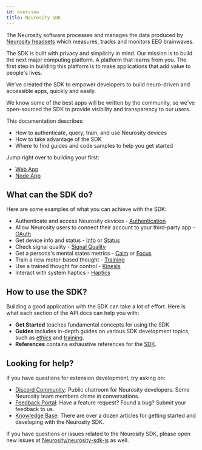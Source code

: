 ```yaml
---
id: overview
title: Neurosity SDK
---
```


The Neurosity software processes and manages the data produced by [Neurosity headsets](https://neurosity.co) which measures, tracks and monitors EEG brainwaves.

The SDK is built with privacy and simplicity in mind. Our mission is to build the next major computing platform. A platform that learns from you. The first step in building this platform is to make applications that add value to people's lives.

We've created the SDK to empower developers to build neuro-driven and accessible apps, quickly and easily.

We know some of the best apps will be written by the community, so we've open-sourced the SDK to provide visibility and transparency to our users.

This documentation describes:

- How to authenticate, query, train, and use Neurosity devices
- How to take advantage of the SDK
- Where to find guides and code samples to help you get started

Jump right over to building your first:

- [Web App](tutorials/your-first-web-app)
- [Node App](getting-started)

## What can the SDK do?

Here are some examples of what you can achieve with the SDK:

- Authenticate and access Neurosity devices - [Authentication](api/authentication)
- Allow Neurosity users to connect their account to your third-party app - [OAuth](api/oauth)
- Get device info and status - [Info](api/info) or [Status](api/status)
- Check signal quality - [Signal Quality](api/signal-quality)
- Get a persons's mental states metrics - [Calm](api/calm) or [Focus](api/focus)
- Train a new motor-based thought - [Training](guides/training)
- Use a trained thought for control - [Kinesis](api/kinesis)
- Interact with system haptics - [Haptics](api/haptics)

## How to use the SDK?

Building a good application with the SDK can take a lot of effort. Here is what each section of the API docs can help you with:

- **Get Started** teaches fundamental concepts for using the SDK
- **Guides** includes in-depth guides on various SDK development topics, such as [ethics](guides/ethics) and [training](guides/training).
- **References** contains exhaustive references for the [SDK](docs/api).

## Looking for help?

If you have questions for extension development, try asking on:

- [Discord Community](https://neurosity.co/discord): Public chatroom for Neurosity developers. Some Neurosity team members chime in conversations.
- [Feedback Portal](https://feedback.neurosity.co): Have a feature request? Found a bug? Submit your feedback to us.
- [Knowledge Base](https://support.neurosity.co): There are over a dozen articles for getting started and developing with the Neurosity SDK.

If you have questions or issues related to the Neurosity SDK, please open new issues at [Neurosity/neurosity-sdk-js](https://github.com/neurosity/neurosity-sdk-js) as well.
